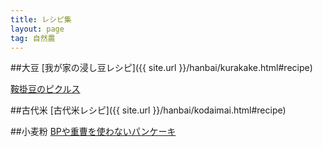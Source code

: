 ```yaml
---
title: レシピ集
layout: page
tag: 自然農
---
```


##大豆
[我が家の浸し豆レシピ]({{ site.url }}/hanbai/kurakake.html#recipe)

[鞍掛豆のピクルス](http://kobapan.com/blog/2015/06/21/pickles.html)

##古代米
[古代米レシピ]({{ site.url }}/hanbai/kodaimai.html#recipe)

##小麦粉
[BPや重曹を使わないパンケーキ](http://kobapan.com/blog/2013/04/11/morning.html)

